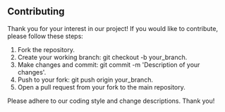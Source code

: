 ## Contributing

Thank you for your interest in our project! If you would like to contribute, please follow these steps:

1. Fork the repository.
2. Create your working branch: git checkout -b your_branch.
3. Make changes and commit: git commit -m 'Description of your changes'.
4. Push to your fork: git push origin your_branch.
5. Open a pull request from your fork to the main repository.

Please adhere to our coding style and change descriptions. Thank you!
